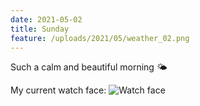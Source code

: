```yaml
---
date: 2021-05-02
title: Sunday
feature: /uploads/2021/05/weather_02.png
---
```


Such a calm and beautiful morning 🌤

My current watch face:
![Watch face](/uploads/2021/05/watch_face.png)
